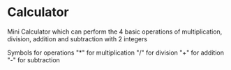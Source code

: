 # Calculator
Mini Calculator which can perform the 4 basic operations of multiplication, division, addition and subtraction with 2 integers

Symbols for operations
"*" for multiplication
"/" for division
"+" for addition
"-" for subtraction


